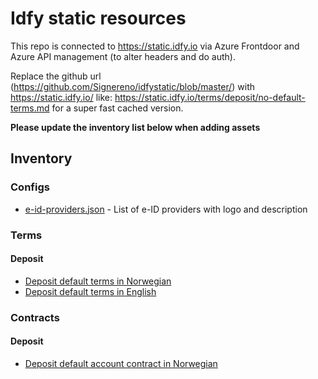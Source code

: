 # Idfy static resources
This repo is connected to https://static.idfy.io via Azure Frontdoor and Azure API management (to alter headers and do auth). 


Replace the github url (https://github.com/Signereno/idfystatic/blob/master/) with https://static.idfy.io/ like: https://static.idfy.io/terms/deposit/no-default-terms.md for a super fast cached version.

**Please update the inventory list below when adding assets**

## Inventory

### Configs
* [e-id-providers.json](/configs/e-id-providers.json) - List of e-ID providers with logo and description

### Terms

#### Deposit
* [Deposit default terms in Norwegian](/terms/deposit/no-default-terms.md)
* [Deposit default terms in English](/terms/deposit/en-default-terms.md)

### Contracts

#### Deposit
* [Deposit default account contract in Norwegian](/contracts/deposit/no-default-account-contract.pdf)

